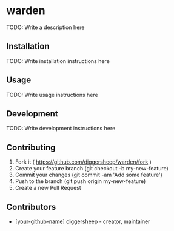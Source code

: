 # warden

TODO: Write a description here

## Installation

TODO: Write installation instructions here

## Usage

TODO: Write usage instructions here

## Development

TODO: Write development instructions here

## Contributing

1. Fork it ( https://github.com/diggersheep/warden/fork )
2. Create your feature branch (git checkout -b my-new-feature)
3. Commit your changes (git commit -am 'Add some feature')
4. Push to the branch (git push origin my-new-feature)
5. Create a new Pull Request

## Contributors

- [[your-github-name]](https://github.com/diggersheep) diggersheep - creator, maintainer

